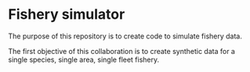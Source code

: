 # Fishery simulator
The purpose of this repository is to create code to simulate fishery data.

The first objective of this collaboration is to create synthetic data for a single species, single area, single fleet fishery.

